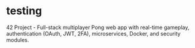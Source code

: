 # testing
42 Project - Full-stack multiplayer Pong web app with real-time gameplay, authentication (OAuth, JWT, 2FA), microservices, Docker, and security modules.
